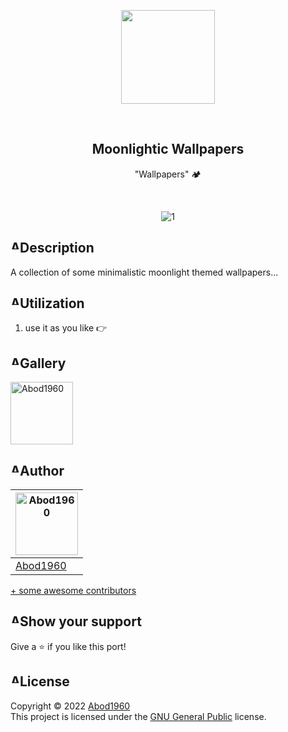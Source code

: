 <p align="center">
    <img src="https://i.imgur.com/nVXWcZJ.png" width = 150rem/>
</p>
<br>
<h2 align="center"> <b>Moonlightic Wallpapers</b> </h2>
<p align="center">"Wallpapers" 🏕
</p>

<br>
<div align="center">
  
![1]()

</div>

<h2 style="display: flex; flex-direction: row; justify-content: start;"> <img width="15px" alt="Abod1960" src="https://i.imgur.com/ZGdXKdI.png"> Description</h2>

A collection of some minimalistic moonlight themed wallpapers...

<h2 style="display: flex; flex-direction: row; justify-content: start;"> <img width="15px" alt="Abod1960" src="https://i.imgur.com/47tcmEc.png"> Utilization</h2>

1. use it as you like 👉

<h2 style="display: flex; flex-direction: row; justify-content: start;"> <img width="15px" alt="Abod1960" src="https://i.imgur.com/nlTtRn7.png"> Gallery</h2>

<img width="100" alt="Abod1960" src="https://raw.githubusercontent.com/Moonlight-color-theme/Wallpapers/main/Moonlight%20wallpapers/moonlight%20wallpaper%20%20#1.png">
  
<h2 style="display: flex; flex-direction: row; justify-content: start;"> <img width="15px" alt="Abod1960" src="https://i.imgur.com/eK12XXt.png"> Author</h2>




<a href="https://github.com/Abod1960" alt=""><img width="100" alt="Abod1960" src="https://avatars.githubusercontent.com/u/79435005?v=4"></a> |
--- |
<a alt="Abod1960" href="https://github.com/Abod1960">Abod1960</a> |


[+ some awesome contributors](https://github.com/Moonlight-color-theme/new-port-template/graphs/contributors)
  
<h2 style="display: flex; flex-direction: row; justify-content: start;"> <img width="15px" alt="Abod1960" src="https://i.imgur.com/NXaOnPt.png"> Show your support</h2>

Give a ⭐️ if you like this port!
  
<h2 style="display: flex; flex-direction: row; justify-content: start;"> <img width="15px" alt="Abod1960" src="https://i.imgur.com/8zmDXkV.png"> License</h2>

Copyright © 2022 [Abod1960](https://github.com/Abod1960)<br>
This project is licensed under the [GNU General Public](https://github.com/Moonlight-color-theme/Wallpapers/blob/main/LICENSE) license.<br>


